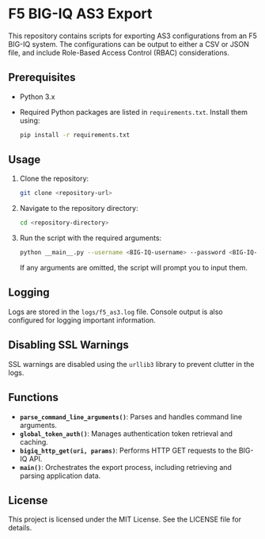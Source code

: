 # F5 BIG-IQ AS3 Export

This repository contains scripts for exporting AS3 configurations from an F5 BIG-IQ system. The configurations can be output to either a CSV or JSON file, and include Role-Based Access Control (RBAC) considerations.

## Prerequisites

- Python 3.x
- Required Python packages are listed in `requirements.txt`. Install them using:

  ```bash
  pip install -r requirements.txt
  ```

## Usage

1. Clone the repository:

   ```bash
   git clone <repository-url>
   ```

2. Navigate to the repository directory:

   ```bash
   cd <repository-directory>
   ```

3. Run the script with the required arguments:

   ```bash
   python __main__.py --username <BIG-IQ-username> --password <BIG-IQ-password> --hostname <BIG-IQ-host>
   ```

   If any arguments are omitted, the script will prompt you to input them.

## Logging

Logs are stored in the `logs/f5_as3.log` file. Console output is also configured for logging important information.

## Disabling SSL Warnings

SSL warnings are disabled using the `urllib3` library to prevent clutter in the logs.

## Functions

- **`parse_command_line_arguments()`**: Parses and handles command line arguments.
- **`global_token_auth()`**: Manages authentication token retrieval and caching.
- **`bigiq_http_get(uri, params)`**: Performs HTTP GET requests to the BIG-IQ API.
- **`main()`**: Orchestrates the export process, including retrieving and parsing application data.

## License

This project is licensed under the MIT License. See the LICENSE file for details.
